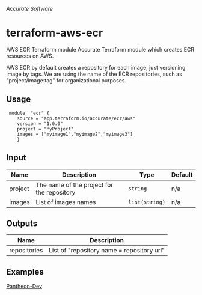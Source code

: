 
*Accurate Software*

# terraform-aws-ecr

AWS ECR Terraform module
Accurate Terraform module which creates ECR resources on AWS.

AWS ECR by default creates a repository for each image, just versioning image by tags.
We are using the name of the ECR repositories, such as "project/image:tag" for organizational purposes.

## Usage

     module  "ecr" {    
        source = "app.terraform.io/accurate/ecr/aws"    
        version = "1.0.0"    
        project = "MyProject"    
        images = ["myimage1","myimage2","myimage3"]    
        }

## Input
|  Name|Description   | Type | Default
|--|--|--|--|
|  project| The name of the project for the repository | `string`| n/a |
|  images| List of images names | `list(string)`| n/a |

## Outputs

|Name|Description  |
|--|--|
|repositories  | List of "repository name = repository url"  |


## Examples
[Pantheon-Dev](https://git.acclabs.com.br/gitlab/acc/aplicacao-modelo-aws/src/tree/master/terraform/dev)